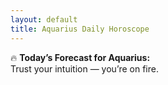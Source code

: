 ```yaml
---
layout: default
title: Aquarius Daily Horoscope
---
```


🔥 **Today’s Forecast for Aquarius:**  
Trust your intuition — you’re on fire.

